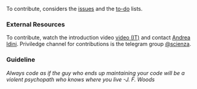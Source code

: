 To contribute, considers the [issues](https://github.com/AndreaIdini/Schroedinger/issues) and the [to-do](https://github.com/AndreaIdini/Schroedinger/projects) lists.
### External Resources
To contribute, watch the introduction video [video \(IT\)](https://www.youtube.com/watch?v=KH8xd0TKkz4)
and contact [Andrea Idini](andrea.idini@gmail.com).
Priviledge channel for contributions is the telegram group [@scienza](t.me/Scienza).
### Guideline
*Always code as if the guy who ends up maintaining your code will be a violent psychopath who knows where you live*
*-J. F. Woods*
